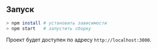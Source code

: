## Запуск
```bash
> npm install # установить зависимости
> npm start   # запустить сборку
```

Проект будет доступен по адресу `http://localhost:3000`.

